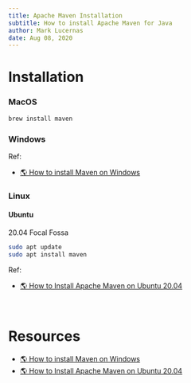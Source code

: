 ```yaml
---
title: Apache Maven Installation
subtitle: How to install Apache Maven for Java
author: Mark Lucernas
date: Aug 08, 2020
---
```



# Installation

### MacOS

```bash
brew install maven
```

### Windows

Ref:

- [🌎 How to install Maven on Windows](https://mkyong.com/maven/how-to-install-maven-in-windows/)

### Linux

#### Ubuntu

20.04 Focal Fossa

```bash
sudo apt update
sudo apt install maven
```

Ref:

- [🌎 How to Install Apache Maven on Ubuntu 20.04](https://linuxize.com/post/how-to-install-apache-maven-on-ubuntu-20-04/)


<br>

# Resources

- [🌎 How to install Maven on Windows](https://www.javatpoint.com/how-to-install-maven)
- [🌎 How to Install Apache Maven on Ubuntu 20.04](https://linuxize.com/post/how-to-install-apache-maven-on-ubuntu-20-04/)

